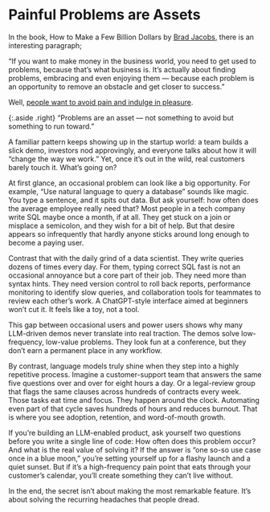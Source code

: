 # Painful Problems are Assets

In the book, How to Make a Few Billion Dollars by [Brad Jacobs](https://en.wikipedia.org/wiki/Brad_Jacobs_(businessman)), there is an interesting paragraph;

“If you want to make money in the business world, you need to get used to problems, because that’s what business is. It’s actually about finding problems, embracing and even enjoying them — because each problem is an opportunity to remove an obstacle and get closer to success.”

Well, [people want to avoid pain and indulge in pleasure](https://www.cgustavo.com/blog/profitable-problem-solving).

{:.aside .right}
“Problems are an asset — not something to avoid but something to run toward.”

A familiar pattern keeps showing up in the startup world: a team builds a slick demo, investors nod approvingly, and everyone talks about how it will “change the way we work.” Yet, once it’s out in the wild, real customers barely touch it. What’s going on?

At first glance, an occasional problem can look like a big opportunity. For example, “Use natural language to query a database” sounds like magic. You type a sentence, and it spits out data. But ask yourself: how often does the average employee really need that? Most people in a tech company write SQL maybe once a month, if at all. They get stuck on a join or misplace a semicolon, and they wish for a bit of help. But that desire appears so infrequently that hardly anyone sticks around long enough to become a paying user.

Contrast that with the daily grind of a data scientist. They write queries dozens of times every day. For them, typing correct SQL fast is not an occasional annoyance but a core part of their job. They need more than syntax hints. They need version control to roll back reports, performance monitoring to identify slow queries, and collaboration tools for teammates to review each other’s work. A ChatGPT-style interface aimed at beginners won’t cut it. It feels like a toy, not a tool.

This gap between occasional users and power users shows why many LLM-driven demos never translate into real traction. The demos solve low-frequency, low-value problems. They look fun at a conference, but they don’t earn a permanent place in any workflow.

By contrast, language models truly shine when they step into a highly repetitive process. Imagine a customer-support team that answers the same five questions over and over for eight hours a day. Or a legal-review group that flags the same clauses across hundreds of contracts every week. Those tasks eat time and focus. They happen around the clock. Automating even part of that cycle saves hundreds of hours and reduces burnout. That is where you see adoption, retention, and word-of-mouth growth.

If you’re building an LLM-enabled product, ask yourself two questions before you write a single line of code: How often does this problem occur? And what is the real value of solving it? If the answer is “one so-so use case once in a blue moon,” you’re setting yourself up for a flashy launch and a quiet sunset. But if it’s a high-frequency pain point that eats through your customer’s calendar, you’ll create something they can’t live without.

In the end, the secret isn’t about making the most remarkable feature. It’s about solving the recurring headaches that people dread.